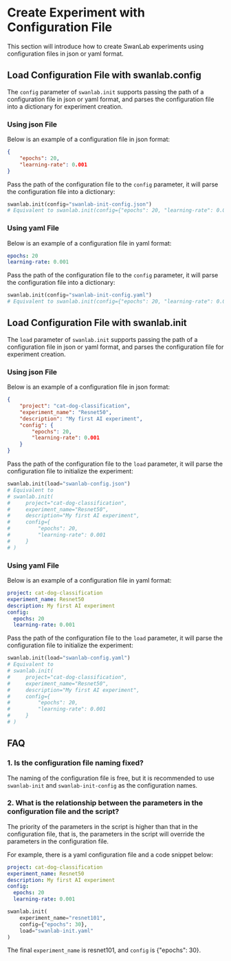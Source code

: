 # Create Experiment with Configuration File

This section will introduce how to create SwanLab experiments using configuration files in json or yaml format.

## Load Configuration File with swanlab.config

The `config` parameter of `swanlab.init` supports passing the path of a configuration file in json or yaml format, and parses the configuration file into a dictionary for experiment creation.

### Using json File

Below is an example of a configuration file in json format:

```json
{
    "epochs": 20,
    "learning-rate": 0.001
}
```

Pass the path of the configuration file to the `config` parameter, it will parse the configuration file into a dictionary:

```python
swanlab.init(config="swanlab-init-config.json")
# Equivalent to swanlab.init(config={"epochs": 20, "learning-rate": 0.001})
```

### Using yaml File

Below is an example of a configuration file in yaml format:

```yaml
epochs: 20
learning-rate: 0.001
```

Pass the path of the configuration file to the `config` parameter, it will parse the configuration file into a dictionary:

```python
swanlab.init(config="swanlab-init-config.yaml")
# Equivalent to swanlab.init(config={"epochs": 20, "learning-rate": 0.001})
```

## Load Configuration File with swanlab.init

The `load` parameter of `swanlab.init` supports passing the path of a configuration file in json or yaml format, and parses the configuration file for experiment creation.

### Using json File

Below is an example of a configuration file in json format:

```json
{
    "project": "cat-dog-classification",
    "experiment_name": "Resnet50",
    "description": "My first AI experiment",
    "config": {
        "epochs": 20,
        "learning-rate": 0.001
    }
}
```

Pass the path of the configuration file to the `load` parameter, it will parse the configuration file to initialize the experiment:

```python
swanlab.init(load="swanlab-config.json")
# Equivalent to
# swanlab.init(
#     project="cat-dog-classification",
#     experiment_name="Resnet50",
#     description="My first AI experiment",
#     config={
#         "epochs": 20,
#         "learning-rate": 0.001
#     }
# )
```

### Using yaml File

Below is an example of a configuration file in yaml format:

```yaml
project: cat-dog-classification
experiment_name: Resnet50
description: My first AI experiment
config:
  epochs: 20
  learning-rate: 0.001
```

Pass the path of the configuration file to the `load` parameter, it will parse the configuration file to initialize the experiment:

```python
swanlab.init(load="swanlab-config.yaml")
# Equivalent to
# swanlab.init(
#     project="cat-dog-classification",
#     experiment_name="Resnet50",
#     description="My first AI experiment",
#     config={
#         "epochs": 20,
#         "learning-rate": 0.001
#     }
# )
```

## FAQ

### 1. Is the configuration file naming fixed?

The naming of the configuration file is free, but it is recommended to use `swanlab-init` and `swanlab-init-config` as the configuration names.

### 2. What is the relationship between the parameters in the configuration file and the script?

The priority of the parameters in the script is higher than that in the configuration file, that is, the parameters in the script will override the parameters in the configuration file.

For example, there is a yaml configuration file and a code snippet below:

```yaml
project: cat-dog-classification
experiment_name: Resnet50
description: My first AI experiment
config:
  epochs: 20
  learning-rate: 0.001
```

```python
swanlab.init(
    experiment_name="resnet101",
    config={"epochs": 30},
    load="swanlab-init.yaml"
)
```

The final `experiment_name` is resnet101, and `config` is {"epochs": 30}.